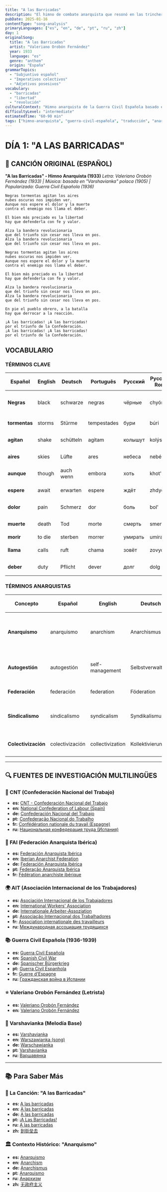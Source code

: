 ```yaml
---
title: "A las Barricadas"
description: "El himno de combate anarquista que resonó en las trincheras de la Guerra Civil Española (1936-1939)"
pubDate: 2025-01-16
contentType: "song-analysis"
primaryLanguages: ["es", "en", "de", "pt", "ru", "zh"]
day: 1
originalSong:
  title: "A las Barricadas"
  artist: "Valeriano Orobón Fernández"
  year: 1933
  language: "es"
  genre: "anthem"
  origin: "España"
grammarTopics: 
  - "Subjuntivo español"
  - "Imperativos colectivos"
  - "Adjetivos posesivos"
vocabulary: 
  - "barricadas"
  - "libertad"
  - "revolución"
culturalContext: "Himno anarquista de la Guerra Civil Española basado en la Varshavianka polaca"
difficultyLevel: "intermediate"
estimatedTime: "60-90 min"
tags: ["himno-anarquista", "guerra-civil-española", "traducción", "anarquismo", "gramática-comparativa"]
---
```


# DÍA 1: "A LAS BARRICADAS" 

## 🎵 CANCIÓN ORIGINAL (ESPAÑOL)

**"A las Barricadas" - Himno Anarquista (1933)**
*Letra: Valeriano Orobón Fernández (1933) | Música: basada en "Varshavianka" polaca (1905) | Popularizada: Guerra Civil Española (1936)*

```
Negras tormentas agitan los aires
nubes oscuras nos impiden ver.
Aunque nos espere el dolor y la muerte
contra el enemigo nos llama el deber.

El bien más preciado es la libertad
hay que defenderla con fe y valor.

Alza la bandera revolucionaria
que del triunfo sin cesar nos lleva en pos.
Alza la bandera revolucionaria
que del triunfo sin cesar nos lleva en pos.

Negras tormentas agitan los aires
nubes oscuras nos impiden ver.
Aunque nos espere el dolor y la muerte
contra el enemigo nos llama el deber.

El bien más preciado es la libertad
hay que defenderla con fe y valor.

Alza la bandera revolucionaria
que del triunfo sin cesar nos lleva en pos.
Alza la bandera revolucionaria
que del triunfo sin cesar nos lleva en pos.

En pie el pueblo obrero, a la batalla
hay que derrocar a la reacción.

¡A las barricadas! ¡A las barricadas!
por el triunfo de la Confederación.
¡A las barricadas! ¡A las barricadas!
por el triunfo de la Confederación. 
```

## VOCABULARIO

### TÉRMINOS CLAVE

| Español | English | Deutsch | Português | Русский | Русский Rom. | 中文 | Pinyin | Categoría |
| --- | --- | --- | --- | --- | --- | --- | --- | --- |
| **Negras** | black | schwarze | negras | чёрные | chyórnye | 黑色的 | hēisè de | adjetivo |
| **tormentas** | storms | Stürme | tempestades | бури | búri | 风暴 | fēngbào | sustantivo |
| **agitan** | shake | schütteln | agitam | колышут | kolýshut | 摇撼 | yáohàn | verbo |
| **aires** | skies | Lüfte | ares | небеса | nebésa | 天空 | tiānkōng | sustantivo |
| **aunque** | though | auch wenn | embora | хоть | khot' | 虽然 | suīrán | conjunción |
| **espere** | await | erwarten | espere | ждёт | zhdyot | 等待 | děngdài | verbo |
| **dolor** | pain | Schmerz | dor | боль | bol' | 痛苦 | tòngkǔ | sustantivo |
| **muerte** | death | Tod | morte | смерть | smert' | 死亡 | sǐwáng | sustantivo |
| **morir** | to die | sterben | morrer | умирать | umirat' | 死 | sǐ | verbo |
| **llama** | calls | ruft | chama | зовёт | zovyót | 召唤 | zhàohuàn | verbo |
| **deber** | duty | Pflicht | dever | долг | dolg | 职责 | zhízé | sustantivo |

### TÉRMINOS ANARQUISTAS

| Concepto | Español | English | Deutsch | Português | Русский | Русский Rom. | 中文 | Pinyin | Categoría |
|---|---|---|---|---|---|---|---|---|---|
| **Anarquismo** | anarquismo | anarchism | Anarchismus | anarquismo | анархизм | anarkhizm | 无政府主义 | wú zhèngfǔ zhǔyì | sustantivo |
| **Autogestión** | autogestión | self-management | Selbstverwaltung | autogestão | самоуправление | samoupravléniye | 自治管理 | zìzhì guǎnlǐ | sustantivo |
| **Federación** | federación | federation | Föderation | federação | федерация | federátsiya | 联邦 | liánbāng | sustantivo |
| **Sindicalismo** | sindicalismo | syndicalism | Syndikalismus | sindicalismo | синдикализм | sindikalizm | 工团主义 | gōngtuán zhǔyì | sustantivo |
| **Colectivización** | colectivización | collectivization | Kollektivierung | coletivização | коллективизация | kollektivizátsiya | 集体化 | jítǐ huà | sustantivo |

---

## 🔍 FUENTES DE INVESTIGACIÓN MULTILINGÜES

### **🏴 CNT (Confederación Nacional del Trabajo)**
- **es:** [CNT - Confederación Nacional del Trabajo](https://es.wikipedia.org/wiki/Confederaci%C3%B3n_Nacional_del_Trabajo)
- **en:** [National Confederation of Labour (Spain)](https://en.wikipedia.org/wiki/Confederaci%C3%B3n_Nacional_del_Trabajo)
- **de:** [Confederación Nacional del Trabajo](https://de.wikipedia.org/wiki/Confederaci%C3%B3n_Nacional_del_Trabajo)
- **pt:** [Confederação Nacional do Trabalho](https://pt.wikipedia.org/wiki/Confedera%C3%A7%C3%A3o_Nacional_do_Trabalho)
- **fr:** [Confédération nationale du travail (Espagne)](https://fr.wikipedia.org/wiki/Conf%C3%A9d%C3%A9ration_nationale_du_travail_%28Espagne%29)
- **ru:** [Национальная конфедерация труда (Испания)](https://ru.wikipedia.org/wiki/%D0%9D%D0%B0%D1%86%D0%B8%D0%BE%D0%BD%D0%B0%D0%BB%D1%8C%D0%BD%D0%B0%D1%8F_%D0%BA%D0%BE%D0%BD%D1%84%D0%B5%D0%B4%D0%B5%D1%80%D0%B0%D1%86%D0%B8%D1%8F_%D1%82%D1%80%D1%83%D0%B4%D0%B0_%28%D0%98%D1%81%D0%BF%D0%B0%D0%BD%D0%B8%D1%8F%29)

### **🏴 FAI (Federación Anarquista Ibérica)**
- **es:** [Federación Anarquista Ibérica](https://es.wikipedia.org/wiki/Federaci%C3%B3n_Anarquista_Ib%C3%A9rica)
- **en:** [Iberian Anarchist Federation](https://en.wikipedia.org/wiki/Federaci%C3%B3n_Anarquista_Ib%C3%A9rica)
- **de:** [Federación Anarquista Ibérica](https://de.wikipedia.org/wiki/Federaci%C3%B3n_Anarquista_Ib%C3%A9rica)
- **pt:** [Federação Anarquista Ibérica](https://pt.wikipedia.org/wiki/Federa%C3%A7%C3%A3o_Anarquista_Ib%C3%A9rica)
- **fr:** [Fédération anarchiste ibérique](https://fr.wikipedia.org/wiki/F%C3%A9d%C3%A9ration_anarchiste_ib%C3%A9rique)

### **🌍 AIT (Asociación Internacional de los Trabajadores)**
- **es:** [Asociación Internacional de los Trabajadores](https://es.wikipedia.org/wiki/Asociaci%C3%B3n_Internacional_de_los_Trabajadores)
- **en:** [International Workers' Association](https://en.wikipedia.org/wiki/International_Workers%27_Association)
- **de:** [Internationale Arbeiter-Assoziation](https://de.wikipedia.org/wiki/Internationale_Arbeiter-Assoziation)
- **pt:** [Associação Internacional dos Trabalhadores](https://pt.wikipedia.org/wiki/Associa%C3%A7%C3%A3o_Internacional_dos_Trabalhadores)
- **fr:** [Association internationale des travailleurs](https://fr.wikipedia.org/wiki/Association_internationale_des_travailleurs)
- **ru:** [Международная ассоциация трудящихся](https://ru.wikipedia.org/wiki/%D0%9C%D0%B5%D0%B6%D0%B4%D1%83%D0%BD%D0%B0%D1%80%D0%BE%D0%B4%D0%BD%D0%B0%D1%8F_%D0%B0%D1%81%D1%81%D0%BE%D1%86%D0%B8%D0%B0%D1%86%D0%B8%D1%8F_%D1%82%D1%80%D1%83%D0%B4%D1%8F%D1%89%D0%B8%D1%85%D1%81%D1%8F)

### **📚 Guerra Civil Española (1936-1939)**
- **es:** [Guerra Civil Española](https://es.wikipedia.org/wiki/Guerra_civil_espa%C3%B1ola)
- **en:** [Spanish Civil War](https://en.wikipedia.org/wiki/Spanish_Civil_War)
- **de:** [Spanischer Bürgerkrieg](https://de.wikipedia.org/wiki/Spanischer_B%C3%BCrgerkrieg)
- **pt:** [Guerra Civil Espanhola](https://pt.wikipedia.org/wiki/Guerra_Civil_Espanhola)
- **fr:** [Guerre d'Espagne](https://fr.wikipedia.org/wiki/Guerre_d%27Espagne)
- **ru:** [Гражданская война в Испании](https://ru.wikipedia.org/wiki/%D0%93%D1%80%D0%B0%D0%B6%D0%B4%D0%B0%D0%BD%D1%81%D0%BA%D0%B0%D1%8F_%D0%B2%D0%BE%D0%B9%D0%BD%D0%B0_%D0%B2_%D0%98%D1%81%D0%BF%D0%B0%D0%BD%D0%B8%D0%B8)

### **⭐ Valeriano Orobón Fernández (Letrista)**
- **es:** [Valeriano Orobón Fernández](https://es.wikipedia.org/wiki/Valeriano_Orob%C3%B3n_Fern%C3%A1ndez)
- **en:** [Valeriano Orobón Fernández](https://en.wikipedia.org/wiki/Valeriano_Orob%C3%B3n_Fern%C3%A1ndez)

### **🎵 Varshavianka (Melodía Base)**
- **es:** [Varshavianka](https://es.wikipedia.org/wiki/Varshavianka)
- **en:** [Warszawianka (song)](https://en.wikipedia.org/wiki/Warszawianka_%28song%29)
- **de:** [Warschawjanka](https://de.wikipedia.org/wiki/Warschawjanka)
- **pt:** [Varshavianka](https://pt.wikipedia.org/wiki/Varshavianka)
- **ru:** [Варшавянка](https://ru.wikipedia.org/wiki/%D0%92%D0%B0%D1%80%D1%88%D0%B0%D0%B2%D1%8F%D0%BD%D0%BA%D0%B0)

---

## 📚 Para Saber Más

### 🎤 La Canción: "A las Barricadas"

*   **es:** [A las barricadas](https://es.wikipedia.org/wiki/A_las_barricadas)
*   **en:** [A las barricadas](https://en.wikipedia.org/wiki/A_las_barricadas)
*   **de:** [A las barricadas](https://de.wikipedia.org/wiki/A_las_barricadas)
*   **pt:** [¡A Las Barricadas!](https://pt.wikipedia.org/wiki/%C2%A1A_Las_Barricadas!)
*   **ru:** [A las barricadas](https://ru.wikipedia.org/wiki/A_las_barricadas)
*   **zh:** [到街垒去](https://zh.wikipedia.org/wiki/%E5%88%B0%E8%A1%97%E5%9E%92%E5%8E%BB)

### 🏛️ Contexto Histórico: "Anarquismo"

*   **es:** [Anarquismo](https://es.wikipedia.org/wiki/Anarquismo)
*   **en:** [Anarchism](https://en.wikipedia.org/wiki/Anarchism)
*   **de:** [Anarchismus](https://de.wikipedia.org/wiki/Anarchismus)
*   **pt:** [Anarquismo](https://pt.wikipedia.org/wiki/Anarquismo)
*   **ru:** [Анархизм](https://ru.wikipedia.org/wiki/Анархизм)
*   **zh:** [无政府主义](https://zh.wikipedia.org/wiki/无政府主义)
